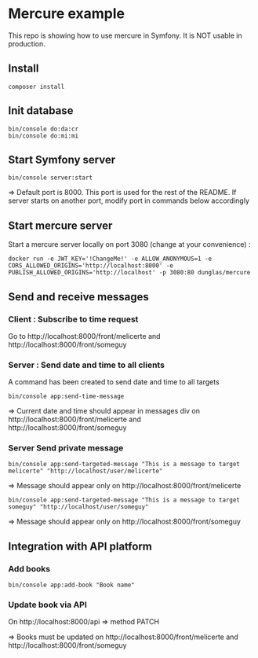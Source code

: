 # Mercure example
This repo is showing how to use mercure in Symfony. It is NOT usable in production.

## Install
`composer install`

## Init database
```shell script
bin/console do:da:cr
bin/console do:mi:mi
```

## Start Symfony server
```shell script
bin/console server:start
```

=> Default port is 8000. This port is used for the rest of the README.
If server starts on another port, modify port in commands below accordingly


## Start mercure server

Start a mercure server locally on port 3080 (change at your convenience) :

```shell script
docker run -e JWT_KEY='!ChangeMe!' -e ALLOW_ANONYMOUS=1 -e CORS_ALLOWED_ORIGINS='http://localhost:8000' -e PUBLISH_ALLOWED_ORIGINS='http://localhost' -p 3080:80 dunglas/mercure
```

## Send and receive messages

### Client : Subscribe to time request

Go to http://localhost:8000/front/melicerte and http://localhost:8000/front/someguy

### Server : Send date and time to all clients

A command has been created to send date and time to all targets

```shell script
bin/console app:send-time-message
```

=> Current date and time should appear in messages div on http://localhost:8000/front/melicerte and http://localhost:8000/front/someguy

### Server Send private message

```shell script
bin/console app:send-targeted-message "This is a message to target melicerte" "http://localhost/user/melicerte"
```

=> Message should appear only on http://localhost:8000/front/melicerte

```shell script
bin/console app:send-targeted-message "This is a message to target someguy" "http://localhost/user/someguy"
```

=> Message should appear only on http://localhost:8000/front/someguy

## Integration with API platform

### Add books 
```shell script
bin/console app:add-book "Book name"
```

### Update book via API

On http://localhost:8000/api => method PATCH

=> Books must be updated on http://localhost:8000/front/melicerte and http://localhost:8000/front/someguy